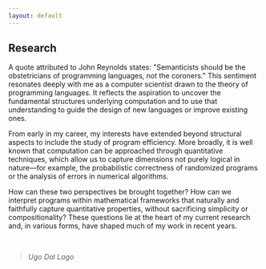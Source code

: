 ```yaml
---
layout: default
---
```

<h2 class="fat-bottom">Research</h2>

<p>A quote attributed to John Reynolds states: "Semanticists should be the obstetricians of programming languages, not the coroners." This sentiment resonates deeply with me as a computer scientist drawn to the theory of programming languages. It reflects the aspiration to uncover the fundamental structures underlying computation and to use that understanding to guide the design of new languages or improve existing ones.</p>

<p>From early in my career, my interests have extended beyond structural aspects to include the study of program efficiency. More broadly, it is well known that computation can be approached through quantitative techniques, which allow us to capture dimensions not purely logical in nature—for example, the probabilistic correctness of randomized programs or the analysis of errors in numerical algorithms.</p>

<p>How can these two perspectives be brought together? How can we interpret programs within mathematical frameworks that naturally and faithfully capture quantitative properties, without sacrificing simplicity or compositionality? These questions lie at the heart of my current research and, in various forms, have shaped much of my work in recent years.</p>
<br><be>
<blockquote><em>Ugo Dal Lago</em></blockquote>
